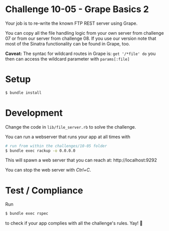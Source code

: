 # Challenge 10-05 - Grape Basics 2

Your job is to re-write the known FTP REST server using Grape.

You can copy all the file handling logic from your own server from challenge 07 or from our server from challenge 08. If you use our version note that most of the Sinatra functionality can be found in Grape, too.

**Caveat:** The syntac for wildcard routes in Grape is: ``get '/*file' do`` you then can access the wildcard parameter with ``params[:file]``

# Setup

```sh
$ bundle install
```

# Development

Change the code in ``lib/file_server.rb`` to solve the challenge.

You can run a webserver that runs your app at all times with

```sh
# run from within the challenges/10-05 folder
$ bundle exec rackup -o 0.0.0.0
```

This will spawn a web server that you can reach at: http://localhost:9292

You can stop the web server with *Ctrl+C*.

# Test / Compliance

Run

```sh
$ bundle exec rspec
```

to check if your app complies with all the challenge's rules. Yay! :tada:
